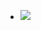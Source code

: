 - ![](https://firebasestorage.googleapis.com/v0/b/firescript-577a2.appspot.com/o/imgs%2Fapp%2Fxinyiheng%2FhhxAwlElzw.png?alt=media&token=47b09f23-c8dc-45ce-bd78-9971dfeb897c)
